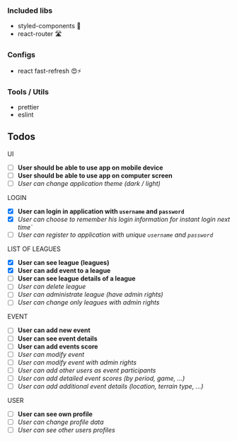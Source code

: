 ### Included libs

- styled-components 💅
- react-router 🛣️

### Configs

- react fast-refresh 😍⚡️

### Tools / Utils

- prettier
- eslint

## Todos

UI

- [ ] **User should be able to use app on mobile device**
- [ ] **User should be able to use app on computer screen**
- [ ] _User can change application theme (dark / light)_

LOGIN

- [x] **User can login in application with `username` and `password`**
- [x] _User can choose to remember his login information for instant login next time`_
- [ ] _User can register to application with unique `username` and `password`_

LIST OF LEAGUES

- [x] **User can see league (leagues)**
- [x] **User can add event to a league**
- [ ] **User can see league details of a league**
- [ ] _User can delete league_
- [ ] _User can administrate league (have admin rights)_
- [ ] _User can change only leagues with admin rights_

EVENT

- [ ] **User can add new event**
- [ ] **User can see event details**
- [ ] **User can add events score**
- [ ] _User can modify event_
- [ ] _User can modify event with admin rights_
- [ ] _User can add other users as event participants_
- [ ] _User can add detailed event scores (by period, game, ...)_
- [ ] _User can add additional event details (location, terrain type, ...)_

USER

- [ ] **User can see own profile**
- [ ] _User can change profile data_
- [ ] _User can see other users profiles_
